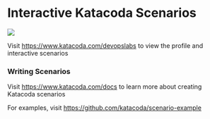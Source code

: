# Interactive Katacoda Scenarios

[![](http://shields.katacoda.com/katacoda/devopslabs/count.svg)](https://www.katacoda.com/devopslabs "Get your profile on Katacoda.com")

Visit https://www.katacoda.com/devopslabs to view the profile and interactive scenarios

### Writing Scenarios
Visit https://www.katacoda.com/docs to learn more about creating Katacoda scenarios

For examples, visit https://github.com/katacoda/scenario-example
